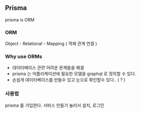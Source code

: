 ## Prisma

prisma is ORM

### ORM

Object - Relational - Mapping ( 객체 관계 연결 )

### Why use ORMs

- 데이터베이스 관련 어려운 문제들을 해결
- prisma 는 어플리케이션에 필요한 모델을 graphql 로 정의할 수 있다.
- 손쉽게 데이터베이스를 만들수 있고 눈으로 확인할수 있다.. ( ? )

### 사용법

prisma 를 가입한다.
서비스 만들기 눌러서 설치, 로그인
